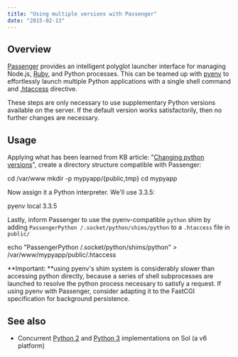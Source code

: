 ```yaml
---
title: "Using multiple versions with Passenger"
date: "2015-02-13"
---
```


## Overview

[Passenger](https://www.phusionpassenger.com/) provides an intelligent polyglot launcher interface for managing Node.js, [Ruby](https://kb.apnscp.com/ruby/setting-rails-passenger/), and Python processes. This can be teamed up with [pyenv](https://kb.apnscp.com/python/changing-python-versions/) to effortlessly launch multiple Python applications with a single shell command and [.htaccess](https://kb.apnscp.com/guides/htaccess-guide/) directive.

These steps are only necessary to use supplementary Python versions available on the server. If the default version works satisfactorily, then no further changes are necessary.

## Usage

Applying what has been learned from KB article: "[Changing python versions](https://kb.apnscp.com/python/changing-python-versions/)", create a directory structure compatible with Passenger:

cd /var/www
mkdir -p mypyapp/{public,tmp}
cd mypyapp

Now assign it a Python interpreter. We'll use 3.3.5:

pyenv local 3.3.5

Lastly, inform Passenger to use the pyenv-compatible `python` shim by adding `PassengerPython /.socket/python/shims/python` to a `.htaccess` file in `public/`

echo "PassengerPython /.socket/python/shims/python" > /var/www/mypyapp/public/.htaccess

**Important: **using pyenv's shim system is considerably slower than accessing python directly, because a series of shell subprocesses are launched to resolve the python process necessary to satisfy a request. If using pyenv with Passenger, consider adapting it to the FastCGI specification for background persistence.

## See also

- Concurrent [Python 2](http://py2.futz.net/) and [Python 3](http://py3.futz.net/) implementations on Sol (a v6 platform)
